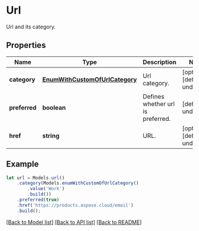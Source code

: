 # Url

Url and its category.             

## Properties
Name | Type | Description | Notes
---- | ---- | ----------- | -----
**category** | [**EnumWithCustomOfUrlCategory**](EnumWithCustomOfUrlCategory.md) | Url category.              | [optional] [default to undefined]
**preferred** | **boolean** | Defines whether url is preferred.              | [default to undefined]
**href** | **string** | URL.              | [optional] [default to undefined]


## Example
```typescript
let url = Models.url()
    .category(Models.enumWithCustomOfUrlCategory()
        .value('Work')
        .build())
    .preferred(true)
    .href('https://products.aspose.cloud/email')
    .build();
```


[[Back to Model list]](README.md#documentation-for-models) [[Back to API list]](README.md#documentation-for-api-endpoints) [[Back to README]](README.md)

